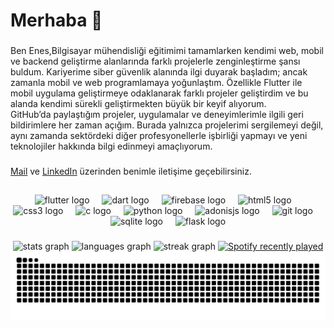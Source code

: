 
<h1 align="left">Merhaba 👋</h1>

###

<p align="left">Ben Enes,Bilgisayar mühendisliği eğitimimi tamamlarken kendimi web, mobil ve backend geliştirme alanlarında farklı projelerle zenginleştirme şansı buldum. Kariyerime siber güvenlik alanında ilgi duyarak başladım; ancak zamanla mobil ve web programlamaya yoğunlaştım. Özellikle Flutter ile mobil uygulama geliştirmeye odaklanarak farklı projeler geliştirdim ve bu alanda kendimi sürekli geliştirmekten büyük bir keyif alıyorum. <br> GitHub’da paylaştığım projeler, uygulamalar ve deneyimlerimle ilgili geri bildirimlere her zaman açığım. Burada yalnızca projelerimi sergilemeyi değil, aynı zamanda sektördeki diğer profesyonellerle işbirliği yapmayı ve yeni teknolojiler hakkında bilgi edinmeyi amaçlıyorum.</p>

###

<p align="left"><a href="mailto:enescangull@gmail.com">Mail</a> ve <a href="mailto:enescangull@gmail.com">LinkedIn</a> üzerinden benimle iletişime geçebilirsiniz.</p>

###
###

<h2 align="left"></h2>

###

<div align="center">
  <img src="https://cdn.jsdelivr.net/gh/devicons/devicon/icons/flutter/flutter-original.svg" height="40" alt="flutter logo"  />
  <img width="12" />
  <img src="https://cdn.jsdelivr.net/gh/devicons/devicon/icons/dart/dart-original.svg" height="40" alt="dart logo"  />
  <img width="12" />
  <img src="https://cdn.jsdelivr.net/gh/devicons/devicon/icons/firebase/firebase-plain.svg" height="40" alt="firebase logo"  />
  <img width="12" />
  <img src="https://cdn.jsdelivr.net/gh/devicons/devicon/icons/html5/html5-plain.svg" height="40" alt="html5 logo"  />
  <img width="12" />
  <img src="https://cdn.jsdelivr.net/gh/devicons/devicon/icons/css3/css3-plain.svg" height="40" alt="css3 logo"  />
  <img width="12" />
  <img src="https://cdn.jsdelivr.net/gh/devicons/devicon/icons/c/c-plain.svg" height="40" alt="c logo"  />
  <img width="12" />
  <img src="https://cdn.jsdelivr.net/gh/devicons/devicon/icons/python/python-plain.svg" height="40" alt="python logo"  />
  <img width="12" />
  <img src="https://cdn.jsdelivr.net/gh/devicons/devicon/icons/adonisjs/adonisjs-original.svg" height="40" alt="adonisjs logo"  />
  <img width="12" />
  <img src="https://cdn.jsdelivr.net/gh/devicons/devicon/icons/git/git-plain.svg" height="40" alt="git logo"  />
  <img width="12" />
  <img src="https://cdn.jsdelivr.net/gh/devicons/devicon/icons/sqlite/sqlite-original.svg" height="40" alt="sqlite logo"  />
  <img width="12" />
  <img src="https://skillicons.dev/icons?i=flask" height="40" alt="flask logo"  />
</div>

###

<div align="center">
  <img src="https://github-readme-stats.vercel.app/api?username=enescangull&hide_title=false&hide_rank=false&show_icons=false&include_all_commits=true&count_private=true&disable_animations=false&theme=dark&locale=en&hide_border=true&order=1" height="150" alt="stats graph"  />
  <img src="https://github-readme-stats.vercel.app/api/top-langs?username=enescangull&locale=en&hide_title=false&layout=compact&card_width=320&langs_count=5&theme=dark&hide_border=true&order=2" height="150" alt="languages graph"  />
  <img src="https://streak-stats.demolab.com?user=enescangull&locale=en&mode=daily&theme=dark&hide_border=true&border_radius=5&order=3" height="160" alt="streak graph"  />
  <a href="https://open.spotify.com/user/11143120258">
    <img src="https://spotify-recently-played-readme.vercel.app/api?user=11143120258&count=2&unique=true" alt="Spotify recently played"  />
  </a>
</div>


<img src="https://raw.githubusercontent.com/enescangull/enescangull/output/snake.svg" alt="Snake animation" />

###
